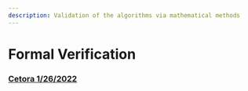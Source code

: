 ```yaml
---
description: Validation of the algorithms via mathematical methods
---
```


# Formal Verification

### [Cetora 1/26/2022](https://app.aave.com/#/governance/66-QmXz9i8zYz2g9XpTP63eKYPZxPftF76hQXr2jzWTMX7zY4)

